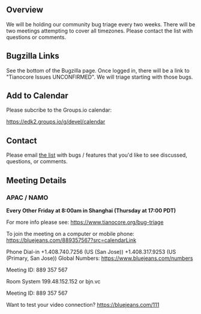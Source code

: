 ## Overview
We will be holding our community bug triage every two weeks. There will be two meetings attempting to cover all timezones. Please contact the list with questions or comments.  

## Bugzilla Links
See the bottom of the Bugzilla page. Once logged in, there will be a link to "Tianocore Issues UNCONFIRMED". We will triage starting with those bugs.

## Add to Calendar
Please subcribe to the Groups.io calendar:  
  
https://edk2.groups.io/g/devel/calendar

## Contact
Please email [the list](mailto:discuss@edk2.groups.io) with bugs / features that you'd like to see discussed, questions, or comments.

## Meeting Details

### APAC / NAMO
  
**Every Other Friday at 8:00am in Shanghai (Thursday at 17:00 PDT)**
  
For more info please see:
https://www.tianocore.org/bug-triage

To join the meeting on a computer or mobile phone: 
https://bluejeans.com/889357567?src=calendarLink

Phone Dial-in
+1.408.740.7256 (US (San Jose))
+1.408.317.9253 (US (Primary, San Jose))
Global Numbers: https://www.bluejeans.com/numbers

Meeting ID: 889 357 567

Room System
199.48.152.152 or bjn.vc

Meeting ID: 889 357 567

Want to test your video connection?
https://bluejeans.com/111
